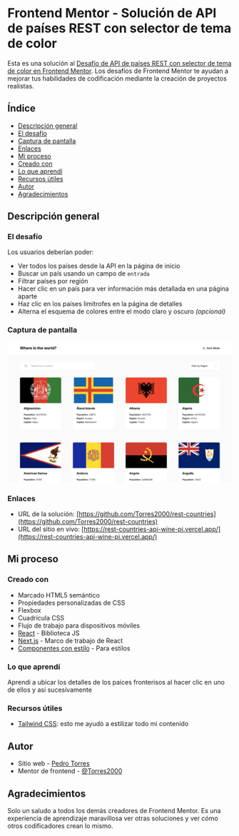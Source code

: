 <!-- @format -->

# Frontend Mentor - Solución de API de países REST con selector de tema de color

Esta es una solución al [Desafío de API de países REST con selector de tema de color en Frontend Mentor](https://www.frontendmentor.io/challenges/rest-countries-api-with-color-theme-switcher-5cacc469fec04111f7b848ca). Los desafíos de Frontend Mentor te ayudan a mejorar tus habilidades de codificación mediante la creación de proyectos realistas.

## Índice

- [Descripción general](#descripción-general)
- [El desafío](#el-desafío)
- [Captura de pantalla](#captura-de-pantalla)
- [Enlaces](#enlaces)
- [Mi proceso](#mi-proceso)
- [Creado con](#creada-con)
- [Lo que aprendí](#lo-que-aprendí)
- [Recursos útiles](#recursos-útiles)
- [Autor](#autor)
- [Agradecimientos](#agradecimientos)

## Descripción general

### El desafío

Los usuarios deberían poder:

- Ver todos los países desde la API en la página de inicio
- Buscar un país usando un campo de `entrada`
- Filtrar países por región
- Hacer clic en un país para ver información más detallada en una página aparte
- Haz clic en los países limítrofes en la página de detalles
- Alterna el esquema de colores entre el modo claro y oscuro _(opcional)_

### Captura de pantalla

![](./public/capture.png)

### Enlaces

- URL de la solución: [https://github.com/Torres2000/rest-countries](https://github.com/Torres2000/rest-countries)
- URL del sitio en vivo: [https://rest-countries-api-wine-pi.vercel.app/](https://rest-countries-api-wine-pi.vercel.app/)

## Mi proceso

### Creado con

- Marcado HTML5 semántico
- Propiedades personalizadas de CSS
- Flexbox
- Cuadrícula CSS
- Flujo de trabajo para dispositivos móviles
- [React](https://reactjs.org/) - Biblioteca JS
- [Next.js](https://nextjs.org/) - Marco de trabajo de React
- [Componentes con estilo](https://styled-components.com/) - Para estilos

### Lo que aprendí

Aprendi a ubicar los detalles de los paices fronterisos al hacer clic en uno de ellos y asi sucesivamente

### Recursos útiles

- [Tailwind CSS](https://tailwindcss.com/): esto me ayudó a estilizar todo mi contenido

## Autor

- Sitio web - [Pedro Torres](https://pedro-j-torres.vercel.app/)
- Mentor de frontend - [@Torres2000](https://www.frontendmentor.io/profile/Torres2000)

## Agradecimientos

Solo un saludo a todos los demás creadores de Frontend Mentor. Es una experiencia de aprendizaje maravillosa ver otras soluciones y ver cómo otros codificadores crean lo mismo.
